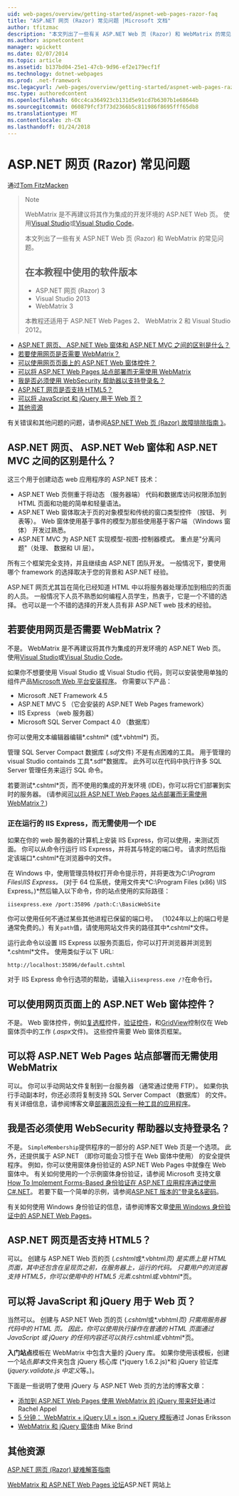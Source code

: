 ```yaml
---
uid: web-pages/overview/getting-started/aspnet-web-pages-razor-faq
title: "ASP.NET 网页 (Razor) 常见问题 |Microsoft 文档"
author: tfitzmac
description: "本文列出了一些有关 ASP.NET Web 页 (Razor) 和 WebMatrix 的常见问题。 使用在教程的 ASP.NET Web Pages （.的软件版本"
ms.author: aspnetcontent
manager: wpickett
ms.date: 02/07/2014
ms.topic: article
ms.assetid: b137bd04-25e1-47cb-9d96-ef2e179ecf1f
ms.technology: dotnet-webpages
ms.prod: .net-framework
msc.legacyurl: /web-pages/overview/getting-started/aspnet-web-pages-razor-faq
msc.type: authoredcontent
ms.openlocfilehash: 60cc4ca364923cb131d5e91cd7b6307b1e68644b
ms.sourcegitcommit: 060879fcf3f73d2366b5c811986f8695fff65db8
ms.translationtype: MT
ms.contentlocale: zh-CN
ms.lasthandoff: 01/24/2018
---
```

<a name="aspnet-web-pages-razor-faq"></a>ASP.NET 网页 (Razor) 常见问题
====================
通过[Tom FitzMacken](https://github.com/tfitzmac)

> > [!NOTE] 
> > WebMatrix 是不再建议将其作为集成的开发环境的 ASP.NET Web 页。 使用[Visual Studio](xref:aspnet/web-pages/overview/getting-started/program-asp-net-web-pages-in-visual-studio)或[Visual Studio Code](https://code.visualstudio.com/)。
>
> 本文列出了一些有关 ASP.NET Web 页 (Razor) 和 WebMatrix 的常见问题。
> 
> ## <a name="software-versions-used-in-the-tutorial"></a>在本教程中使用的软件版本
> 
> 
> - ASP.NET 网页 (Razor) 3
> - Visual Studio 2013
> - WebMatrix 3
>   
> 
> 本教程还适用于 ASP.NET Web Pages 2、 WebMatrix 2 和 Visual Studio 2012。


- [ASP.NET 网页、 ASP.NET Web 窗体和 ASP.NET MVC 之间的区别是什么？](#Whats_the_difference_between_ASP.NET_Web_Pages,_ASP.NET_Web_Forms,_and_ASP.NET_MVC)
- [若要使用网页是否需要 WebMatrix？](#Do_I_need_WebMatrix_in_order_to_work_with_Web_Pages)
- [可以使用网页页面上的 ASP.NET Web 窗体控件？](#Can_I_use_ASP.NET_Web_Forms_controls_on_a_Web_Pages_page)
- [可以将 ASP.NET Web Pages 站点部署而无需使用 WebMatrix](#Can_I_deploy_an_ASP.NET_Web_Pages_site_without_using_WebMatrix)
- [我是否必须使用 WebSecurity 帮助器以支持登录名？](#Do_I_have_to_use_the_WebSecurity_helper_to_support_logins)
- [ASP.NET 网页是否支持 HTML5？](#Does_ASP.NET_Web_Pages_support_HTML5)
- [可以将 JavaScript 和 jQuery 用于 Web 页？](#Can_I_use_JavaScript_and_jQuery_with_Web_Pages)
- [其他资源](#AdditionalResources)

有关错误和其他问题的问题，请参阅[ASP.NET Web 页 (Razor) 故障排除指南 》](https://go.microsoft.com/fwlink/?LinkId=253001)。

<a id="Whats_the_difference_between_ASP.NET_Web_Pages,_ASP.NET_Web_Forms,_and_ASP.NET_MVC"></a>
## <a name="whats-the-difference-between-aspnet-web-pages-aspnet-web-forms-and-aspnet-mvc"></a>ASP.NET 网页、 ASP.NET Web 窗体和 ASP.NET MVC 之间的区别是什么？

这三个用于创建动态 web 应用程序的 ASP.NET 技术：

- ASP.NET Web 页侧重于将动态 （服务器端） 代码和数据库访问权限添加到 HTML 页面和功能的简单和轻量语法。
- ASP.NET Web 窗体取决于页的对象模型和传统的窗口类型控件 （按钮、 列表等）。 Web 窗体使用基于事件的模型为那些使用基于客户端 （Windows 窗体） 开发过熟悉。
- ASP.NET MVC 为 ASP.NET 实现模型-视图-控制器模式。 重点是"分离问题"（处理、 数据和 UI 层）。

所有三个框架完全支持，并且继续由 ASP.NET 团队开发。 一般情况下，要使用哪个 framework 的选择取决于您的背景和 ASP.NET 经验。

ASP.NET 网页尤其旨在简化已经知道 HTML 中以将服务器处理添加到相应的页面的人员。 一般情况下人员不熟悉如何编程人员学生，热衷于，它是一个不错的选择。 也可以是一个不错的选择的开发人员有非 ASP.NET web 技术的经验。

<a id="Do_I_need_WebMatrix_in_order_to_work_with_Web_Pages"></a>
## <a name="do-i-need-webmatrix-in-order-to-work-with-web-pages"></a>若要使用网页是否需要 WebMatrix？

不是。 WebMatrix 是不再建议将其作为集成的开发环境的 ASP.NET Web 页。 使用[Visual Studio](program-asp-net-web-pages-in-visual-studio.md)或[Visual Studio Code](https://code.visualstudio.com/)。

如果你不想要使用 Visual Studio 或 Visual Studio 代码，则可以安装使用单独的组件产品[Microsoft Web 平台安装程序](https://www.microsoft.com/web/downloads/platform.aspx)。 你需要以下产品：

- Microsoft .NET Framework 4.5
- ASP.NET MVC 5 （它会安装的 ASP.NET Web Pages framework）
- IIS Express （web 服务器）
- Microsoft SQL Server Compact 4.0 （数据库）

你可以使用文本编辑器编辑*.cshtml* (或*.vbhtml*) 页。

管理 SQL Server Compact 数据库 (*.sdf*文件) 不是有点困难的工具。 用于管理的 visual Studio containds 工具*.sdf*数据库。 此外可以在代码中执行许多 SQL Server 管理任务来运行 SQL 命令。

若要测试*.cshtml*页，而不使用的集成的开发环境 (IDE)，你可以将它们部署到实时的服务器。 (请参阅[可以将 ASP.NET Web Pages 站点部署而无需使用 WebMatrix？](#Can_I_deploy_an_ASP.NET_Web_Pages_site_without_using_WebMatrix))

### <a name="running-iis-express-without-using-an-ide"></a>正在运行的 IIS Express，而无需使用一个 IDE

如果在你的 web 服务器的计算机上安装 IIS Express，你可以使用，来测试页面。 你可以从命令行运行 IIS Express，并将其与特定的端口号。 请求时然后指定该端口*.cshtml*在浏览器中的文件。

在 Windows 中，使用管理员特权打开命令提示符，并将更改为*C:\Program Files\IIS Express。* (对于 64 位系统，使用文件夹*C:\Program Files (x86) \IIS Express。)*然后输入以下命令，你的站点使用的实际路径：

`iisexpress.exe /port:35896 /path:C:\BasicWebSite`

你可以使用任何不通过某些其他进程已保留的端口号。 （1024年以上的端口号是通常免费的。）有关`path`值，请使用网站文件夹的路径其中*.cshtml*文件。

运行此命令以设置 IIS Express 以服务页面后，你可以打开浏览器并浏览到*.cshtml*文件。 使用类似于以下 URL:

`http://localhost:35896/default.cshtml`

对于 IIS Express 命令行选项的帮助，请输入`iisexpress.exe /?`在命令行。

<a id="Can_I_use_ASP.NET_Web_Forms_controls_on_a_Web_Pages_page"></a>
## <a name="can-i-use-aspnet-web-forms-controls-on-a-web-pages-page"></a>可以使用网页页面上的 ASP.NET Web 窗体控件？

不是。 Web 窗体控件，例如[复选框](https://msdn.microsoft.com/library/system.web.ui.webcontrols.checkbox)控件，[验证控件](https://msdn.microsoft.com/library/bwd43d0x)，和[GridView](https://msdn.microsoft.com/library/system.web.ui.webcontrols.gridview)控制仅在 Web 窗体页中的工作 (*.aspx*文件)。 这些控件需要 Web 窗体页框架。

<a id="Can_I_deploy_an_ASP.NET_Web_Pages_site_without_using_WebMatrix"></a>
## <a name="can-i-deploy-an-aspnet-web-pages-site-without-using-webmatrix"></a>可以将 ASP.NET Web Pages 站点部署而无需使用 WebMatrix

可以。 你可以手动网站文件复制到一台服务器 （通常通过使用 FTP）。 如果你执行手动副本时，你还必须将复制支持 SQL Server Compact （数据库） 的文件。 有关详细信息，请参阅博客文章[部署网页没有一种工具的应用程序](http://mikepope.com/blog/DisplayBlog.aspx?permalink=2317)。

<a id="Do_I_have_to_use_the_WebSecurity_helper_to_support_logins"></a>
## <a name="do-i-have-to-use-the-websecurity-helper-to-support-logins"></a>我是否必须使用 WebSecurity 帮助器以支持登录名？

不是。 `SimpleMembership`提供程序的一部分的 ASP.NET Web 页是一个选项。 此外，还提供属于 ASP.NET （即你可能会习惯于在 Web 窗体中使用） 的安全提供程序。 例如，你可以使用窗体身份验证的 ASP.NET Web Pages 中就像在 Web 窗体中。 有关如何使用的一个示例窗体身份验证，请参阅 Microsoft 支持文章[How To Implement Forms-Based 身份验证在 ASP.NET 应用程序通过使用 C#.NET](https://support.microsoft.com/kb/301240)。 若要下载一个简单的示例，请参阅[ASP.NET 版本的"登录名&amp;密码](http://www.codeguru.com/csharp/.net/net_asp/scripting/article.php/c19295/ASPNET-version-of-Login--Password.htm)。

有关如何使用 Windows 身份验证的信息，请参阅博客文章[使用 Windows 身份验证中的 ASP.NET Web Pages](http://mikepope.com/blog/DisplayBlog.aspx?permalink=2298)。

<a id="Does_ASP.NET_Web_Pages_support_HTML5"></a>
## <a name="does-aspnet-web-pages-support-html5"></a>ASP.NET 网页是否支持 HTML5？

可以。 创建与 ASP.NET Web 页的页 (*.cshtml*或*.vbhtml*页) 是实质上是 HTML 页面，其中还包含在呈现页之前，在服务器上，运行的代码。 只要用户的浏览器支持 HTML5，你可以使用中的 HTML5 元素*.cshtml*或*.vbhtml*页。

<a id="Can_I_use_JavaScript_and_jQuery_with_Web_Pages"></a>
## <a name="can-i-use-javascript-and-jquery-with-web-pages"></a>可以将 JavaScript 和 jQuery 用于 Web 页？

当然可以。 创建与 ASP.NET Web 页的页 (*.cshtml*或*.vbhtml*页) 只需用服务器代码中的 HTML 页。 因此，你可以使用执行操作在普通的 HTML 页面通过 JavaScript 或 jQuery 的任何内容还可以执行*.cshtml*或*.vbhtml*页。

**入门站点**模板在 WebMatrix 中包含大量的 jQuery 库。 如果你使用该模板，创建一个站点*脚本*文件夹包含 jQuery 核心库 (*jquery 1.6.2.js)*和 jQuery 验证库 (*jquery.validate.js 中定义*等。)。

下面是一些说明了使用 jQuery 与 ASP.NET Web 页的方法的博客文章：

- [添加到 ASP.NET Web Pages 使用 WebMatrix 的 jQuery 带来好处](http://rachelappel.com/jquery/adding-jquery-goodness-to-asp-net-web-pages-using-webmatrix/)通过 Rachel Appel
- [5 分钟： WebMatrix + jQuery UI + json + jQuery 模板](http://joeriks.com/2011/01/30/5-min-webmatrix-jquery-ui-json-jquery-templates/)通过 Jonas Eriksson
- [WebMatrix 和 jQuery 窗体](http://mikesdotnetting.com/Article/155/WebMatrix-And-jQuery-Forms)由 Mike Brind

<a id="AdditionalResources"></a>
## <a name="additional-resources"></a>其他资源


[ASP.NET 网页 (Razor) 疑难解答指南](https://go.microsoft.com/fwlink/?LinkId=253001)

[WebMatrix 和 ASP.NET Web Pages 论坛](https://forums.asp.net/1224.aspx/1?WebMatrix)ASP.NET 网站上
